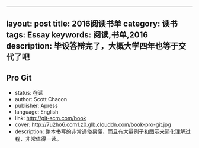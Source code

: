 
---
layout: post
title: 2016阅读书单
category: 读书
tags: Essay
keywords: 阅读,书单,2016
description: 毕设答辩完了，大概大学四年也等于交代了吧
---

## Pro Git

- status: 在读
- author: Scott Chacon
- publisher: Apress
- language: English
- link: http://git-scm.com/book
- cover: http://7u2ho6.com1.z0.glb.clouddn.com/book-pro-git.jpg
- description: 整本书写的非常通俗易懂，而且有大量例子和图示来简化理解过程，非常值得一读。
